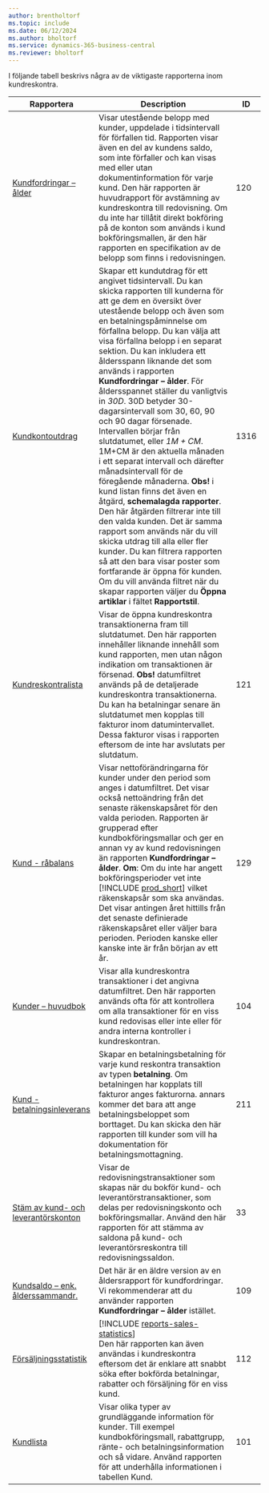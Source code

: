 ```yaml
---
author: brentholtorf
ms.topic: include
ms.date: 06/12/2024
ms.author: bholtorf
ms.service: dynamics-365-business-central
ms.reviewer: bholtorf
---
```


I följande tabell beskrivs några av de viktigaste rapporterna inom kundreskontra.

| Rapportera | Description | ID |
|--|--|--|
| [Kundfordringar – ålder](https://businesscentral.dynamics.com?report=120) | Visar utestående belopp med kunder, uppdelade i tidsintervall för förfallen tid. Rapporten visar även en del av kundens saldo, som inte förfaller och kan visas med eller utan dokumentinformation för varje kund. Den här rapporten är huvudrapport för avstämning av kundreskontra till redovisning. Om du inte har tillåtit direkt bokföring på de konton som används i kund bokföringsmallen, är den här rapporten en specifikation av de belopp som finns i redovisningen. | 120 |
| [Kundkontoutdrag](https://businesscentral.dynamics.com?report=1316) | Skapar ett kundutdrag för ett angivet tidsintervall. Du kan skicka rapporten till kunderna för att ge dem en översikt över utestående belopp och även som en betalningspåminnelse om förfallna belopp. Du kan välja att visa förfallna belopp i en separat sektion. Du kan inkludera ett åldersspann liknande det som används i rapporten **Kundfordringar – ålder**. För åldersspannet ställer du vanligtvis in *30D*. 30D betyder 30-dagarsintervall som 30, 60, 90 och 90 dagar försenade. Intervallen börjar från slutdatumet, eller *1M + CM*. 1M+CM är den aktuella månaden i ett separat intervall och därefter månadsintervall för de föregående månaderna. **Obs!** i kund listan finns det även en åtgärd, **schemalagda rapporter**. Den här åtgärden filtrerar inte till den valda kunden. Det är samma rapport som används när du vill skicka utdrag till alla eller fler kunder. Du kan filtrera rapporten så att den bara visar poster som fortfarande är öppna för kunden. Om du vill använda filtret när du skapar rapporten väljer du **Öppna artiklar** i fältet **Rapportstil**. | 1316 |
| [Kundreskontralista](https://businesscentral.dynamics.com?report=121) | Visar de öppna kundreskontra transaktionerna fram till slutdatumet. Den här rapporten innehåller liknande innehåll som kund rapporten, men utan någon indikation om transaktionen är försenad. **Obs!** datumfiltret används på de detaljerade kundreskontra transaktionerna. Du kan ha betalningar senare än slutdatumet men kopplas till fakturor inom datumintervallet. Dessa fakturor visas i rapporten eftersom de inte har avslutats per slutdatum. | 121 | 
| [Kund - råbalans](https://businesscentral.dynamics.com?report=129) | Visar nettoförändringarna för kunder under den period som anges i datumfiltret. Det visar också nettoändring från det senaste räkenskapsåret för den valda perioden. Rapporten är grupperad efter kundbokföringsmallar och ger en annan vy av kund redovisningen än rapporten **Kundfordringar – ålder**. **Om**: Om du inte har angett bokföringsperioder vet inte [!INCLUDE [prod_short](prod_short.md)] vilket räkenskapsår som ska användas. Det visar antingen året hittills från det senaste definierade räkenskapsåret eller väljer bara perioden. Perioden kanske eller kanske inte är från början av ett år.| 129 |
| [Kunder – huvudbok](https://businesscentral.dynamics.com?report=104) | Visar alla kundreskontra transaktioner i det angivna datumfiltret. Den här rapporten används ofta för att kontrollera om alla transaktioner för en viss kund redovisas eller inte eller för andra interna kontroller i kundreskontran. | 104 |
| [Kund - betalningsinleverans](https://businesscentral.dynamics.com?report=211) | Skapar en betalningsbetalning för varje kund reskontra transaktion av typen **betalning**. Om betalningen har kopplats till fakturor anges fakturorna. annars kommer det bara att ange betalningsbeloppet som borttaget. Du kan skicka den här rapporten till kunder som vill ha dokumentation för betalningsmottagning.| 211 |
| [Stäm av kund- och leverantörskonton](https://businesscentral.dynamics.com?report=33) | Visar de redovisningstransaktioner som skapas när du bokför kund- och leverantörstransaktioner, som delas per redovisningskonto och bokföringsmallar. Använd den här rapporten för att stämma av saldona på kund- och leverantörsreskontra till redovisningssaldon. | 33 |
| [Kundsaldo – enk. ålderssammandr.](https://businesscentral.dynamics.com?report=109)| Det här är en äldre version av en åldersrapport för kundfordringar. Vi rekommenderar att du använder rapporten **Kundfordringar – ålder** istället. | 109 |
| [Försäljningsstatistik](https://businesscentral.dynamics.com?report=112) | [!INCLUDE [reports-sales-statistics](reports-sales-statistics.md)]<br>Den här rapporten kan även användas i kundreskontra eftersom det är enklare att snabbt söka efter bokförda betalningar, rabatter och försäljning för en viss kund.| 112 |
| [Kundlista](https://businesscentral.dynamics.com?report=101) | Visar olika typer av grundläggande information för kunder. Till exempel kundbokföringsmall, rabattgrupp, ränte- och betalningsinformation och så vidare. Använd rapporten för att underhålla informationen i tabellen Kund.| 101 |